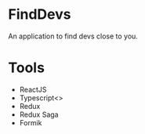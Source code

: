 <h1>
    FindDevs
</h1>

<p>An application to find devs close to you.</p>

<h1>Tools</h1>

<ul>
    <li>ReactJS</li>
    <li>Typescript<>
    <li>Redux</li>
    <li>Redux Saga</li>
    <li>Formik</li>
</ul>
